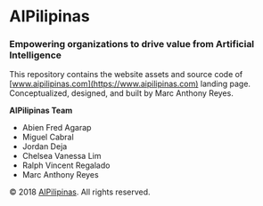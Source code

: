 # AIPilipinas

### Empowering organizations to drive value from Artificial Intelligence

This repository contains the website assets and source code of [www.aipilipinas.com](https://www.aipilipinas.com) landing page. Conceptualized, designed, and built by Marc Anthony Reyes.

**AIPilipinas Team**
- Abien Fred Agarap
- Miguel Cabral
- Jordan Deja
- Chelsea Vanessa Lim
- Ralph Vincent Regalado
- Marc Anthony Reyes

&copy; 2018 [AIPilipinas](https://www.aipilipinas.com). All rights reserved.
